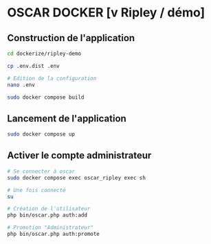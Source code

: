 # OSCAR DOCKER [v Ripley / démo]

## Construction de l'application

```bash
cd dockerize/ripley-demo

cp .env.dist .env

# Edition de la configuration
nano .env

sudo docker compose build
```

## Lancement de l'application

```bash
sudo docker compose up
```

## Activer le compte administrateur

```bash
# Se connecter à oscar
sudo docker compose exec oscar_ripley exec sh

# Une fois connecté
su

# Création de l'utilisateur
php bin/oscar.php auth:add

# Promotion "Administrateur"
php bin/oscar.php auth:promote
```

